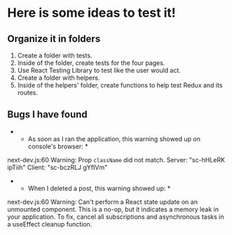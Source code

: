 # Here is some ideas to test it!

## Organize it in folders

1. Create a folder with tests.
2. Inside of the folder, create tests for the four pages.
3. Use React Testing Library to test like the user would act.
4. Create a folder with helpers.
5. Inside of the helpers' folder, create functions to help test Redux and its routes.

## Bugs I have found

- * As soon as I ran the application, this warning showed up on console's browser: *

next-dev.js:60 Warning: Prop `className` did not match. Server: "sc-hHLeRK ipTiih" Client: "sc-bczRLJ gYfIVm"

- * When I deleted a post, this warning showed up: *

next-dev.js:60 Warning: Can't perform a React state update on an unmounted component. This is a no-op, but it indicates a memory leak in your application. To fix, cancel all subscriptions and asynchronous tasks in a useEffect cleanup function.
